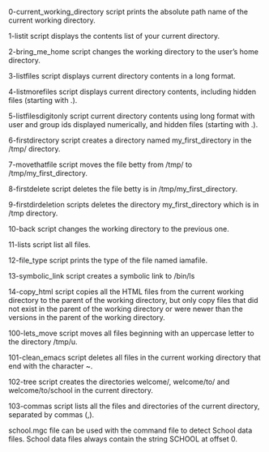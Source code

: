 0-current_working_directory script prints the absolute path name of the current working directory.

1-listit script displays the contents list of your current directory.

2-bring_me_home script changes the working directory to the user’s home directory.

3-listfiles script displays current directory contents in a long format.

4-listmorefiles script displays current directory contents, including hidden files (starting with .).

5-listfilesdigitonly script current directory contents using long format with user and group ids displayed numerically, and hidden files (starting with .).

6-firstdirectory script creates a directory named my_first_directory in the /tmp/ directory.

7-movethatfile script moves the file betty from /tmp/ to /tmp/my_first_directory.

8-firstdelete script deletes the file betty is in /tmp/my_first_directory.

9-firstdirdeletion scripts deletes the directory my_first_directory which is in /tmp directory.

10-back script changes the working directory to the previous one.

11-lists script list all files.

12-file_type script prints the type of the file named iamafile.

13-symbolic_link script creates a symbolic link to /bin/ls

14-copy_html script copies all the HTML files from the current working directory to the parent of the working directory, but only copy files that did not exist in the parent of the working directory or were newer than the versions in the parent of the working directory.

100-lets_move script moves all files beginning with an uppercase letter to the directory /tmp/u.

101-clean_emacs script deletes all files in the current working directory that end with the character ~.

102-tree script creates the directories welcome/, welcome/to/ and welcome/to/school in the current directory.

103-commas script lists all the files and directories of the current directory, separated by commas (,).

school.mgc file can be used with the command file to detect School data files. School data files always contain the string SCHOOL at offset 0.
